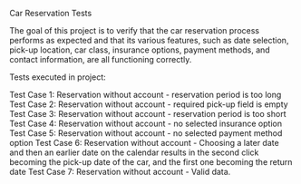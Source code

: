 Car Reservation Tests

The goal of this project is to verify that the car reservation process performs as expected and that its various features, such as date selection, pick-up location, car class, insurance options, payment methods, and contact information, are all functioning correctly.

Tests executed in project:

Test Case 1: Reservation without account - reservation period is too long 
Test Case 2: Reservation without account - required pick-up field is empty 
Test Case 3: Reservation without account - reservation period is too short 
Test Case 4: Reservation without account - no selected insurance option 
Test Case 5: Reservation without account - no selected payment method option 
Test Case 6: Reservation without account - Choosing a later date and then an earlier date on the calendar results in the second click becoming the pick-up date of the car, and the first one becoming the return date
Test Case 7: Reservation without account - Valid data.
